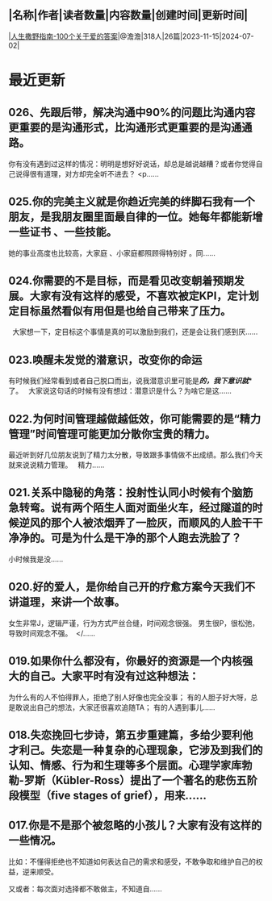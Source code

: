 |名称|作者|读者数量|内容数量|创建时间|更新时间|
---
|[人生撒野指南-100个关于爱的答案](https://xiaobot.net/p/answer100?refer=0b133df9-27dc-423b-8101-639049001c13)|@澹澹|318人|26篇|2023-11-15|2024-07-02|

# 最近更新
## 026、先跟后带，解决沟通中90%的问题比沟通内容更重要的是沟通形式，比沟通形式更重要的是沟通通路。
你有没有遇到过这样的情况：明明是想好好说话，却总是越说越糟？或者你觉得自己说得很有道理，对方却完全听不进去？
<p......
## 025.你的完美主义就是你趋近完美的绊脚石我有一个朋友，是我朋友圈里面最自律的一位。她每年都能新增一些证书&nbsp;、一些技能。

她的事业高度也比较高，大家庭&nbsp;、小家庭都照顾得特别好&nbsp;。同......
## 024.你需要的不是目标，而是看见改变朝着预期发展。大家有没有这样的感受，不喜欢被定KPI，定计划定目标虽然看似有用但是也给自己带来了压力。
&nbsp;
大家想一下，定目标这个事情是真的可以激励到我们，还是会让我们感到厌......
## 023.唤醒未发觉的潜意识，改变你的命运
有时候我们经常看到或者自己脱口而出，说我潜意识里可能是***的，我下意识就****了。
&nbsp;
大家说这句话的时候有没有想过：潜意识是什么？为啥它是这......
## 022.为何时间管理越做越低效，你可能需要的是“精力管理”时间管理可能更加分散你宝贵的精力。&nbsp;
最近听到好几位朋友说到了精力太分散，导致跟多事情做不出成绩。那么我们今天就来说说精力管理。
&nbsp;
精力......
## 021.关系中隐秘的角落：投射性认同小时候有个脑筋急转弯。说有两个陌生人面对面坐火车，经过隧道的时候逆风的那个人被浓烟弄了一脸灰，而顺风的人脸干干净净的。可是为什么是干净的那个人跑去洗脸了？

小时候我是没......
## 020.好的爱人，是你给自己开的疗愈方案今天我们不讲道理，来讲一个故事。

女生非常J，逻辑严谨，行为方式严丝合缝，时间观念很强。
男生很P，很松弛，导致时间观念不强。
&nbsp;</......
## 019.如果你什么都没有，你最好的资源是一个内核强大的自己。大家平时有没有过这种想法：
为什么有的人不怕得罪人，拒绝了别人好像也完全没事；
有的人胆子好大呀，总是敢说出自己的想法，大家还很喜欢追随TA；
有的人遇到事儿......
## 018.失恋挽回七步诗，第五步重建篇，多给少要利他才利己。失恋是一种复杂的心理现象，它涉及到我们的认知、情感、行为和生理等多个层面。心理学家库勃勒-罗斯（Kübler-Ross）提出了一个著名的悲伤五阶段模型（five stages of grief），用来......
## 017.你是不是那个被忽略的小孩儿？大家有没有这样的一些情况。
比如：不懂得拒绝也不知道如何表达自己的需求和感受，不敢争取和维护自己的权益，逆来顺受。

又或者：每次面对选择都不敢做主，不知道自......

